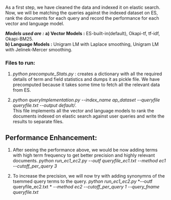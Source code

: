 As a first step, we have cleaned the data and indexed it on elastic search. Now, we will be matching the queries against the indexed dataset on ES, rank the documents for each query and record the performance for each vector and language model.

**_Models used are :_** 
**a) Vector Models :** ES-built-in(default), Okapi-tf, tf-idf, Okapi-BM25.  
**b) Language Models :** Unigram LM with Laplace smoothing, Unigram LM with Jelinek-Mercer smoothing.


### Files to run:   

1. *python precompute_Stats.py* : creates a dictionary with all the required details of term and field statistics and dumps it as pickle file. We have precomputed because it takes some time to fetch all the relevant data from ES.

2. *python queryImplementation.py*
*--index_name ap_dataset*
*--queryfile queryfile.txt*
*--output default/*.  
This file implements all the vector and language models to rank the documents indexed on elastic search against user queries and write the results to separate files.


## Performance Enhancement:

1. After seeing the performance above, we would be now adding terms with high term frequency to get better precision and highly relevant documents.
      *python run_ec1_ec2.py*
      *--outf queryfile_ec1.txt*
      *--method ec1 --cutoff_per_query 3*

2. To increase the precision, we will now try with adding synonymns of the tsemmed query terms to the query. 
      *python run_ec1_ec2.py*
      *--outf queryfile_ec2.txt *
      *--method ec2*
      *--cutoff_per_query 1*
      *--query_fname queryfile.txt*

